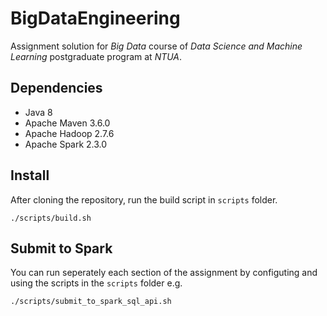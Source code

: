 # BigDataEngineering

Assignment solution for *Big Data* course of *Data Science and Machine Learning* postgraduate program at *NTUA*.

## Dependencies 

* Java 8
* Apache Maven 3.6.0
* Apache Hadoop 2.7.6
* Apache Spark 2.3.0

## Install

After cloning the repository, run the build script in `scripts` folder.
```
./scripts/build.sh
```

## Submit to Spark

You can run seperately each section of the assignment by configuting and using the scripts in the `scripts` folder e.g.

```
./scripts/submit_to_spark_sql_api.sh
```